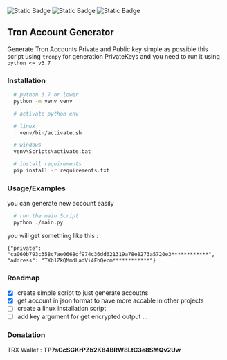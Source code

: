 ![Static Badge](https://img.shields.io/badge/python-%3C=v3.7-blue?logo=python&logoColor=white)    ![Static Badge](https://img.shields.io/badge/pypip-v23.1.2%20-green?logo=python&logoColor=white)   ![Static Badge](https://img.shields.io/badge/License-MIT-red?logo=python&logoColor=white)
   

## Tron Account Generator

Generate Tron Accounts Private and Public key simple as possible
this script using `tronpy` for generation PrivateKeys and you need to run it using `python <= v3.7`




### Installation


```bash
  # python 3.7 or lower
  python -m venv venv

  # activate python env

  # linux
  . venv/bin/activate.sh

  # windows
  venv\Scripts\activate.bat

  # install requirements
  pip install -r requirements.txt
```
  
### Usage/Examples

you can generate new account easily

```bash
  # run the main Script
  python ./main.py
```

you will get something like this :

```
{"private": "ca060b793c358c7ae0668df974c36dd621319a78e8273a5720e3************", "address": "TXb1ZkQMmdLadVi4FhQecm************"}
```




### Roadmap

- [x]  create simple script to just generate accoutns
- [x]  get account in json format to have more accable in other projects
- [ ]  create a linux installation script
- [ ]  add key argument for get encrypted output
...

### Donatation
TRX Wallet : **TP7sCcSGKrPZb2K84BRW8LtC3e8SMQv2Uw**
